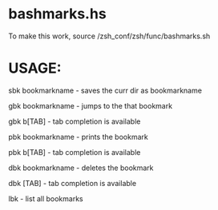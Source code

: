 # bashmarks.hs

To make this work, source /zsh_conf/zsh/func/bashmarks.sh

# USAGE: 
sbk bookmarkname - saves the curr dir as bookmarkname

gbk bookmarkname - jumps to the that bookmark

gbk b[TAB] - tab completion is available

pbk bookmarkname - prints the bookmark

pbk b[TAB] - tab completion is available

dbk bookmarkname - deletes the bookmark

dbk [TAB] - tab completion is available

lbk - list all bookmarks
